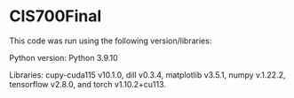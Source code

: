 # CIS700Final

This code was run using the following version/libraries:

Python version:
Python 3.9.10

Libraries:
cupy-cuda115 v10.1.0, dill v0.3.4, matplotlib v3.5.1, numpy v.1.22.2, tensorflow v2.8.0, and torch v1.10.2+cu113.
